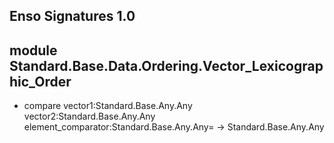 ## Enso Signatures 1.0
## module Standard.Base.Data.Ordering.Vector_Lexicographic_Order
- compare vector1:Standard.Base.Any.Any vector2:Standard.Base.Any.Any element_comparator:Standard.Base.Any.Any= -> Standard.Base.Any.Any
